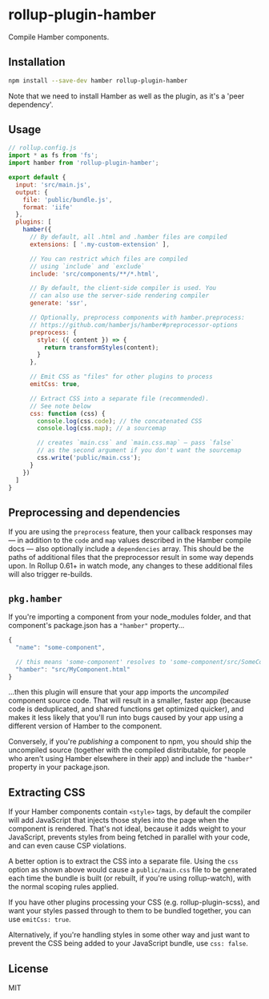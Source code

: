 # rollup-plugin-hamber

Compile Hamber components.


## Installation

```bash
npm install --save-dev hamber rollup-plugin-hamber
```

Note that we need to install Hamber as well as the plugin, as it's a 'peer dependency'.


## Usage

```js
// rollup.config.js
import * as fs from 'fs';
import hamber from 'rollup-plugin-hamber';

export default {
  input: 'src/main.js',
  output: {
    file: 'public/bundle.js',
    format: 'iife'
  },
  plugins: [
    hamber({
      // By default, all .html and .hamber files are compiled
      extensions: [ '.my-custom-extension' ],

      // You can restrict which files are compiled
      // using `include` and `exclude`
      include: 'src/components/**/*.html',

      // By default, the client-side compiler is used. You
      // can also use the server-side rendering compiler
      generate: 'ssr',

      // Optionally, preprocess components with hamber.preprocess:
      // https://github.com/hamberjs/hamber#preprocessor-options
      preprocess: {
        style: ({ content }) => {
          return transformStyles(content);
        }
      },

      // Emit CSS as "files" for other plugins to process
      emitCss: true,

      // Extract CSS into a separate file (recommended).
      // See note below
      css: function (css) {
        console.log(css.code); // the concatenated CSS
        console.log(css.map); // a sourcemap

        // creates `main.css` and `main.css.map` — pass `false`
        // as the second argument if you don't want the sourcemap
        css.write('public/main.css');
      }
    })
  ]
}
```


## Preprocessing and dependencies

If you are using the `preprocess` feature, then your callback responses may — in addition to the `code` and `map` values described in the Hamber compile docs — also optionally include a `dependencies` array. This should be the paths of additional files that the preprocessor result in some way depends upon. In Rollup 0.61+ in watch mode, any changes to these additional files will also trigger re-builds.


## `pkg.hamber`

If you're importing a component from your node_modules folder, and that component's package.json has a `"hamber"` property...

```js
{
  "name": "some-component",

  // this means 'some-component' resolves to 'some-component/src/SomeComponent.html'
  "hamber": "src/MyComponent.html"
}
```

...then this plugin will ensure that your app imports the *uncompiled* component source code. That will result in a smaller, faster app (because code is deduplicated, and shared functions get optimized quicker), and makes it less likely that you'll run into bugs caused by your app using a different version of Hamber to the component.

Conversely, if you're *publishing* a component to npm, you should ship the uncompiled source (together with the compiled distributable, for people who aren't using Hamber elsewhere in their app) and include the `"hamber"` property in your package.json.


## Extracting CSS

If your Hamber components contain `<style>` tags, by default the compiler will add JavaScript that injects those styles into the page when the component is rendered. That's not ideal, because it adds weight to your JavaScript, prevents styles from being fetched in parallel with your code, and can even cause CSP violations.

A better option is to extract the CSS into a separate file. Using the `css` option as shown above would cause a `public/main.css` file to be generated each time the bundle is built (or rebuilt, if you're using rollup-watch), with the normal scoping rules applied.

If you have other plugins processing your CSS (e.g. rollup-plugin-scss), and want your styles passed through to them to be bundled together, you can use `emitCss: true`.

Alternatively, if you're handling styles in some other way and just want to prevent the CSS being added to your JavaScript bundle, use `css: false`.


## License

MIT

